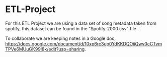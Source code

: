 # ETL-Project

For this ETL Project we are using a data set of song metadata taken from spotify, this dataset can be found in the "Spotify-2000.csv" file.

To collaborate we are keeping notes in a Google doc, https://docs.google.com/document/d/10xp6rc3up0YdKKDQOiiQwv0cCTvmTPVe6MUuGK99I8k/edit?usp=sharing.
